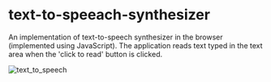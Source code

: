 # text-to-speeach-synthesizer
An implementation of text-to-speech synthesizer in  the browser (implemented using JavaScript).
The application reads text typed in the text area when the 'click to read' button is clicked.


![text_to_speech](https://user-images.githubusercontent.com/55924723/136267048-f0b7744d-42f3-468f-93b3-4268cd0d7bad.png)
